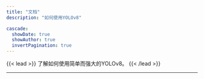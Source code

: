 ```yaml
---
title: "文档"
description: "如何使用YOLOv8"

cascade:
  showDate: true
  showAuthor: true
  invertPagination: true
---
```


{{< lead >}}
了解如何使用简单而强大的YOLOv8。
{{< /lead >}}




---
